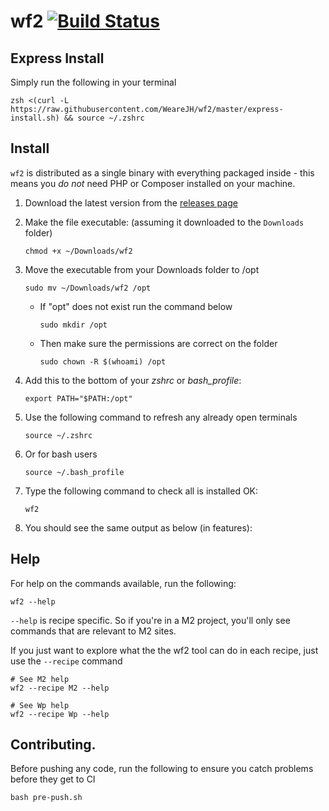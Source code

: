 # wf2 [![Build Status](https://travis-ci.org/WeareJH/wf2.svg?branch=master)](https://travis-ci.org/WeareJH/wf2)

## Express Install

Simply run the following in your terminal

```
zsh <(curl -L https://raw.githubusercontent.com/WeareJH/wf2/master/express-install.sh) && source ~/.zshrc
```

## Install
`wf2` is distributed as a single binary with everything packaged inside -
this means you *do not* need PHP or Composer installed on your machine.

1. Download the latest version from the [releases page](https://github.com/WeareJH/wf2/releases)
2. Make the file executable: (assuming it downloaded to the `Downloads` folder)

    `chmod +x ~/Downloads/wf2`
    
3. Move the executable from your Downloads folder to /opt

    `sudo mv ~/Downloads/wf2 /opt`
    
    - If "opt" does not exist run the command below

        `sudo mkdir /opt`
    
    - Then make sure the permissions are correct on the folder
    
        `sudo chown -R $(whoami) /opt`

5. Add this to the bottom of your *zshrc* or *bash_profile*:

    `export PATH="$PATH:/opt"`

6. Use the following command to refresh any already open terminals

    `source ~/.zshrc`

7. Or for bash users

    `source ~/.bash_profile`

8. Type the following command to check all is installed OK:

    `wf2`

9. You should see the same output as below (in features):

## Help

For help on the commands available, run the following: 

```shell script
wf2 --help
```

`--help` is recipe specific. So if you're in a M2 project, you'll only see
commands that are relevant to M2 sites.

If you just want to explore what the the wf2 tool can do in each recipe, just use
the `--recipe` command

```shell script
# See M2 help
wf2 --recipe M2 --help

# See Wp help
wf2 --recipe Wp --help
```

## Contributing.

Before pushing any code, run the following to ensure you catch
problems before they get to CI

```shell script
bash pre-push.sh
```
